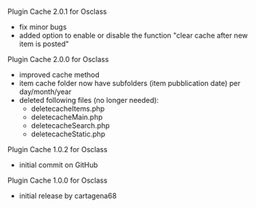 Plugin Cache 2.0.1 for Osclass
- fix minor bugs
- added option to enable or disable the function "clear cache after new item is posted"

Plugin Cache 2.0.0 for Osclass
- improved cache method
- item cache folder now have subfolders (item pubblication date) per day/month/year
- deleted following files (no longer needed):
  - deletecacheItems.php
  - deletecacheMain.php
  - deletecacheSearch.php
  - deletecacheStatic.php

Plugin Cache 1.0.2 for Osclass
- initial commit on GitHub

Plugin Cache 1.0.0 for Osclass
- initial release by cartagena68

